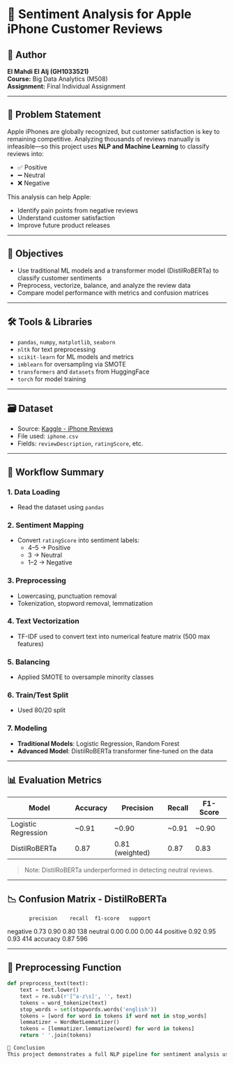 # 📱 Sentiment Analysis for Apple iPhone Customer Reviews

## 👤 Author
**El Mahdi El Alj (GH1033521)**  
**Course:** Big Data Analytics (M508)  
**Assignment:** Final Individual Assignment  

---

## 🧩 Problem Statement

Apple iPhones are globally recognized, but customer satisfaction is key to remaining competitive. Analyzing thousands of reviews manually is infeasible—so this project uses **NLP and Machine Learning** to classify reviews into:

- ✅ Positive
- ➖ Neutral
- ❌ Negative

This analysis can help Apple:
- Identify pain points from negative reviews
- Understand customer satisfaction
- Improve future product releases

---

## 🎯 Objectives

- Use traditional ML models and a transformer model (DistilRoBERTa) to classify customer sentiments
- Preprocess, vectorize, balance, and analyze the review data
- Compare model performance with metrics and confusion matrices

---

## 🛠️ Tools & Libraries

- `pandas`, `numpy`, `matplotlib`, `seaborn`
- `nltk` for text preprocessing
- `scikit-learn` for ML models and metrics
- `imblearn` for oversampling via SMOTE
- `transformers` and `datasets` from HuggingFace
- `torch` for model training

---

## 🗃️ Dataset

- Source: [Kaggle - iPhone Reviews](https://www.kaggle.com/datasets/mrmars1010/iphone-customer-reviews-nlp/data)
- File used: `iphone.csv`
- Fields: `reviewDescription`, `ratingScore`, etc.

---

## 🧪 Workflow Summary

### 1. **Data Loading**
- Read the dataset using `pandas`

### 2. **Sentiment Mapping**
- Convert `ratingScore` into sentiment labels:
  - 4–5 → Positive
  - 3   → Neutral
  - 1–2 → Negative

### 3. **Preprocessing**
- Lowercasing, punctuation removal
- Tokenization, stopword removal, lemmatization

### 4. **Text Vectorization**
- TF-IDF used to convert text into numerical feature matrix (500 max features)

### 5. **Balancing**
- Applied SMOTE to oversample minority classes

### 6. **Train/Test Split**
- Used 80/20 split

### 7. **Modeling**
- **Traditional Models**: Logistic Regression, Random Forest
- **Advanced Model**: DistilRoBERTa transformer fine-tuned on the data

---

## 📊 Evaluation Metrics

| Model              | Accuracy | Precision | Recall | F1-Score |
|-------------------|----------|-----------|--------|----------|
| Logistic Regression | ~0.91     | ~0.90      | ~0.91   | ~0.90     |
| DistilRoBERTa       | 0.87     | 0.81 (weighted) | 0.87   | 0.83     |

> Note: DistilRoBERTa underperformed in detecting neutral reviews.

---

## 📉 Confusion Matrix - DistilRoBERTa

           precision    recall  f1-score   support
negative 0.73 0.90 0.80 138
neutral 0.00 0.00 0.00 44
positive 0.92 0.95 0.93 414
accuracy 0.87 596


---

## 🧼 Preprocessing Function

```python
def preprocess_text(text):
    text = text.lower()
    text = re.sub(r'[^a-z\s]', '', text)
    tokens = word_tokenize(text)
    stop_words = set(stopwords.words('english'))
    tokens = [word for word in tokens if word not in stop_words]
    lemmatizer = WordNetLemmatizer()
    tokens = [lemmatizer.lemmatize(word) for word in tokens]
    return ' '.join(tokens)

📌 Conclusion
This project demonstrates a full NLP pipeline for sentiment analysis using both traditional ML and transformer-based models. Despite the strong performance of DistilRoBERTa, simple models like Logistic Regression still provide excellent accuracy with minimal complexity.
